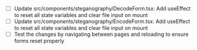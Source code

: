 - [ ] Update src/components/steganography/DecodeForm.tsx: Add useEffect to reset all state variables and clear file input on mount
- [ ] Update src/components/steganography/EncodeForm.tsx: Add useEffect to reset all state variables and clear file input on mount
- [ ] Test the changes by navigating between pages and reloading to ensure forms reset properly

